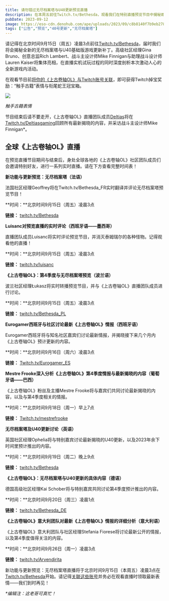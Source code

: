 ```yaml
---
title: 请勿错过无尽档案塔与U40更新预览直播
description: 在本周五前往Twitch.tv/Bethesda，观看我们在特别直播预览节目中揭秘即将到来的无尽档案塔与U40更新。
pubDate: 2023-09-12
image: https://eso-cdn.denohub.com/ape/uploads/2023/09/c8b8140f7b9eb2781b4630adc616a1ec.jpg
tags: ["公告","预览","40号更新","无尽档案塔"]
---
```


请记得在北京时间9月15日（周五）凌晨3点前往[Twitch.tv/Bethesda](https://www.twitch.tv/bethesda)，届时我们将会揭秘全新的无尽档案塔与U40基础版游戏更新补丁。高级社区经理Gina
Bruno、创意总监Rich Lambert、战斗主设计师Mike Finnigan与助理战斗设计师Lauren
Kaiser将集体亮相，在直播实机试玩过程的同时深度剖析本次激动人心的全新游戏内活动。

在观看节目前[将你的《上古卷轴OL》与Twitch账号关联](https://help.elderscrollsonline.com/#zh-CN/answer/56542)，即可获得Twitch掉宝奖励：“触手古籍”表情与衔尾蛇王冠宝箱。

![](https://eso-cdn.denohub.com/ape/uploads/2023/09/f0e09a027a7f96a995a7f1660cdbe707.jpg)

<p class="text-gray-500 text-sm text-center"><i>触手古籍表情</i></p>

节目结束后请不要走开，《上古卷轴OL》直播团队成员[Deltias](https://www.twitch.tv/deltiasgaming)将在[Twitch.tv/Deltiasgaming](https://www.twitch.tv/Deltiasgaming)回顾所有最新揭晓的内容，并采访战斗主设计师Mike
Finnigan\*。

## 全球《上古卷轴OL》直播

在预览直播节目期间与结束后，身处全球各地的《上古卷轴OL》社区团队成员们会邀请特别好友，进行一系列实时直播。请在下方查看完整时间表！

**新功能与更新预览：无尽档案塔（法语）**

法国社区经理Geoffrey将在Twitch.tv/Bethesda\_FR实时翻译并评论无尽档案塔预览节目！

**时间：**北京时间9月15日（周五）凌晨3点

**链接：** [twitch.tv/Bethesda](https://www.twitch.tv/bethesda_FR)

**Luisanc对预览直播的实时评论（西班牙语——墨西哥）**

直播团队成员Luisanc将实时评论预览节目，并消灭泰姆瑞尔的各种怪物。记得观看他的直播！

**时间：**北京时间9月15日（周五）凌晨3点

**链接：** [twitch.tv/luisanc](https://www.twitch.tv/luisanc)

**《上古卷轴OL》：第4季度与无尽档案塔预览（波兰语）**

波兰社区经理Łukasz将实时转播预览节目，并与《上古卷轴OL》直播团队成员进行讨论。

**时间：**北京时间9月15日（周五）凌晨3点

**链接：** [twitch.tv/Bethesda\_PL](https://www.twitch.tv/bethesda_PL)

**Eurogamer西班牙与社区讨论最新《上古卷轴OL》情报（西班牙语）**

Eurogamer西班牙将与知名社区嘉宾们讨论最新情报，并揭晓接下来几个月内《上古卷轴OL》预计更新的内容。

**时间：**北京时间9月16日（周六）凌晨3点

**链接：** [Twitch.tv/Eurogamer\_ES](https://www.twitch.tv/eurogamer_es)

**Mestre Frooke深入分析《上古卷轴OL》第4季度情报与最新揭晓的内容（葡萄牙语——巴西）**

《上古卷轴OL》粉丝及主播Mestre Frooke将与嘉宾们共同讨论最新揭晓的内容，以及与第4季度相关的情报。

**时间：**北京时间9月18日（周一）早上7点

**链接：** [Twitch.tv/mestrefrooke](https://www.twitch.tv/mestrefrooke)

**无尽档案塔及U40更新讨论（英语）**

英国社区经理Ophelia将与特别嘉宾讨论最新揭晓的U40更新，以及2023年余下时间里预计推出的内容。

**时间：**北京时间9月19日（周二）晚上9点

**链接：** [twitch.tv/Bethesda](https://www.twitch.tv/bethesda)

**《上古卷轴OL》：无尽档案塔与U40更新的具体内容（德语）**

德国高级社区经理Kai Schober将与特别嘉宾共同讨论第4季度预计推出的内容。

**时间：**北京时间9月20日（周三）凌晨1点

**链接：** [twitch.tv/Bethesda\_DE](https://www.twitch.tv/bethesda_DE)

**《上古卷轴OL》意大利团队对最新《上古卷轴OL》情报的详细分析（意大利语）**

《上古卷轴OL》意大利团队与社区经理Stefania Fiorese将讨论最新公开的情报，以及第4季度值得关注的内容。

**时间：**北京时间9月26日（周一）凌晨3点

**链接：** [twitch.tv/Arvendirita](https://www.twitch.tv/arvendirita)

新功能与更新预览：无尽档案塔直播将于北京时间9月15日（本周五）凌晨3点在[Twitch.tv/Bethesda](https://www.twitch.tv/bethesda)开始。请记得[关联这些账号](https://help.elderscrollsonline.com/#zh-CN/answer/56542)并务必在观看直播时领取最新表情——我们到时再见！

_\*编辑注：这老哥可真忙！_
